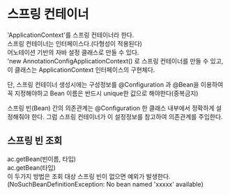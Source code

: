 # 스프링 컨테이너
'ApplicationContext'를 스프링 컨테이너라 한다.  
스프링 컨테이너는 인터페이스다.(다형성이 적용된다)  
어노테이션 기반의 자바 설정 클래스로 만들 수 있다.  
'new AnnotationConfigApplicationContext() 로 스프링 컨테이너를 만들 수 있고, 이 클래스는 ApplicationContext 인터페이스의 구현체다.  

단, 스프링 컨테이너 생성시에는 구성정보를 @Configuration 과 @Bean을 이용하여 꼭 지정해야하고 Bean 이름은 반드시 unique한 값으로 해야한다(중복금지)  

스프링 빈(Bean) 간의 의존관계는 @Configuration 한 클래스 내부에서 정확하게 설정해줘야 한다. 그럼 스프링 컨테이너가 이 설정정보를 참고하여 의존관계를 주입한다.  


## 스프링 빈 조회
ac.getBean(빈이름, 타입)  
ac.getBean(타입)  
이 두가지 방법은 조회 대상 스프링 빈이 없으면 예외가 발생한다.   
(NoSuchBeanDefinitionException: No bean named 'xxxxx' available)  


